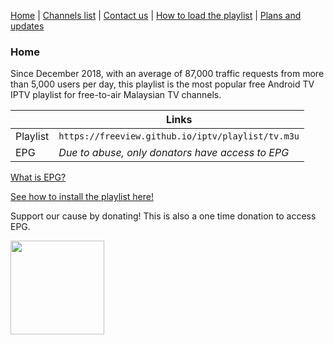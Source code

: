 [Home](https://freeview.github.io/iptv) | [Channels list](https://freeview.github.io/iptv/pages/channels.html) | [Contact us](https://freeview.github.io/iptv/pages/contact.html) | [How to load the playlist](https://freeview.github.io/iptv/pages/howto.html) | [Plans and updates](https://trello.com/b/Tvem1YJd/malaysia-freeview-iptv) 

### Home

Since December 2018, with an average of 87,000 traffic requests from more than 5,000 users per day, this playlist is the most popular free Android TV IPTV playlist for free-to-air Malaysian TV channels. 

| |Links|
|-|-|
|Playlist|`https://freeview.github.io/iptv/playlist/tv.m3u`|
|EPG|*Due to abuse, only donators have access to EPG*|

[What is EPG?](https://en.wikipedia.org/wiki/Electronic_program_guide)

[See how to install the playlist here!](https://freeview.github.io/iptv/pages/howto.html)

Support our cause by donating! This is also a one time donation to access EPG.

[<img src="https://www.paypalobjects.com/en_US/i/btn/btn_donateCC_LG.gif" width="150">](https://www.paypal.com/cgi-bin/webscr?cmd=_s-xclick&hosted_button_id=3GFLY2MLMVRJG)
